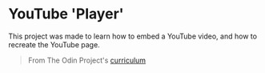 # YouTube 'Player'

This project was made to learn how to embed a YouTube video, and how to recreate the YouTube page.

> From The Odin Project's [curriculum](https://www.theodinproject.com/lessons/embedding-images-and-video)